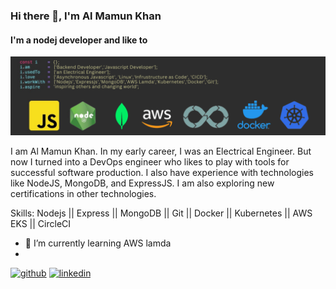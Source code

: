 ### Hi there 👋, I'm Al Mamun Khan
#### I'm a nodej developer and like to 
![I'm backend developer with extensive knowledge in Devops](https://github.com/almamunkhan09/almamunkhan09/blob/main/profileGithub.png)

I am Al Mamun Khan. In my early career, I was an Electrical Engineer. But now I turned into a DevOps engineer who likes to play with tools for successful software production. I also have experience with technologies like NodeJS, MongoDB, and ExpressJS. I am also exploring new certifications in other technologies.

Skills: Nodejs || Express || MongoDB || Git || Docker || Kubernetes || AWS EKS || CircleCI 


- 🌱 I’m currently learning AWS lamda 
-  

[<img src='https://cdn.jsdelivr.net/npm/simple-icons@3.0.1/icons/github.svg' alt='github' height='40'>](https://github.com/almamunkhan09)  [<img src='https://cdn.jsdelivr.net/npm/simple-icons@3.0.1/icons/linkedin.svg' alt='linkedin' height='40'>](https://www.linkedin.com/in/www.linkedin.com/in/al-mamun-khan/)  

